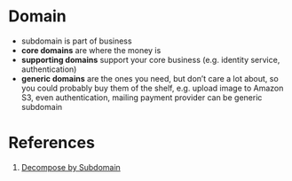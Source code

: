 
# Domain

- subdomain is part of business
- __core domains__ are where the money is
- __supporting domains__ support your core business (e.g. identity service, authentication)
- __generic domains__ are the ones you need, but don’t care a lot about, so you could probably buy them of the shelf, e.g. upload image to Amazon S3, even authentication, mailing payment provider can be generic subdomain


# References

1. [Decompose by Subdomain](https://microservices.io/patterns/decomposition/decompose-by-subdomain.html)
